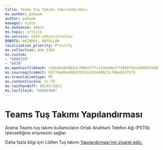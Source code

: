 ```yaml
---
title: Teams Tuş Takımı Yapılandırması
ms.author: pebaum
author: pebaum
manager: scotv
ms.audience: Admin
ms.topic: article
ms.service: o365-administration
ROBOTS: NOINDEX, NOFOLLOW
localization_priority: Priority
ms.collection: Adm_O365
ms.custom:
- "9000719"
- "6438"
ms.openlocfilehash: c58bd636d485dc206b37ffc129e9db2f72880789c449003dd96db562c7a47542
ms.sourcegitcommit: b5f7da89a650d2915dc652449623c78be6247175
ms.translationtype: MT
ms.contentlocale: tr-TR
ms.lasthandoff: 08/05/2021
ms.locfileid: "54101934"
---
```

# <a name="teams-dial-pad-configuration"></a>Teams Tuş Takımı Yapılandırması

Arama Teams tuş takımı kullanıcıların Ortak Anahtarlı Telefon Ağı (PSTN) işlevselliğine erişmesini sağlar.  

Daha fazla bilgi için Lütfen Tuş takımı [Yapılandırması'nın ziyaret edin.](https://docs.microsoft.com/microsoftteams/dial-pad-configuration)
